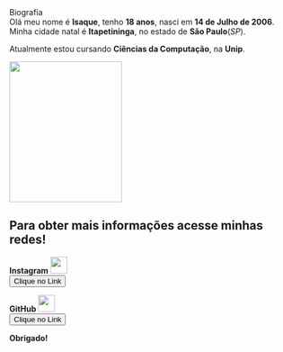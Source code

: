 <body
#biografia
 <h2>Biografia</h2><br>
 Olá meu nome é <strong>Isaque</strong>, tenho <strong>18 anos</strong>, nasci em <strong>14 de Julho de 2006</strong>.<br>
 Minha cidade natal é <strong>Itapetininga</strong>, no estado de <strong>São Paulo</strong>(<em>SP</em>).</p>
 <p>Atualmente estou cursando <strong>Ciências da Computação</strong>, na <strong>Unip</strong>.</p>
 <img src="file:///C:/Users/isaqu/Downloads/9e76000a-ffc6-4a3f-b91c-2e7ddebbcc65.jpeg" width="200" height="250"
<p><h2>Para obter mais informações acesse minhas redes!</h2></p>
<p><strong>Instagram</strong> <img src="c:\Users\isaqu\Downloads\png-transparent-logo-computer-icons-instagram-logo-miscellaneous-text-logo-removebg-preview.png"
width="30" hieght="30"</p><br>
    <a href="https://www.instagram.com/_zaquee/"><button>Clique no Link</button></a></p>
<p><strong>GitHub</strong> <img src="c:\Users\isaqu\Downloads\imagem_2025-02-16_124030490-removebg-preview.png"
width="30" hieght="30"</p><br>
    <a href="https://github.com/DevIsaque"><button>Clique no Link</button></a></p>
    </body>
</html>

<p><strong>Obrigado!</strong></p>
